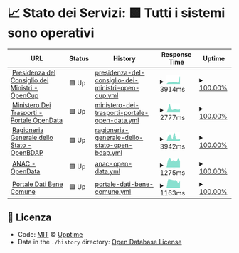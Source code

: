 # 📈 Stato dei Servizi: <!--live status--> **🟩 Tutti i sistemi sono operativi**

<!--start: status pages-->
<!-- This summary is generated by Upptime (https://github.com/upptime/upptime) -->
<!-- Do not edit this manually, your changes will be overwritten -->
<!-- prettier-ignore -->
| URL | Status | History | Response Time | Uptime |
| --- | ------ | ------- | ------------- | ------ |
| <img alt="" src="https://icons.duckduckgo.com/ip3/www.opencup.gov.it.ico" height="13"> [Presidenza del Consiglio dei Ministri - OpenCup](https://www.opencup.gov.it/) | 🟩 Up | [presidenza-del-consiglio-dei-ministri-open-cup.yml](https://github.com/girolamodaschio/upptime/commits/HEAD/history/presidenza-del-consiglio-dei-ministri-open-cup.yml) | <details><summary><img alt="Response time graph" src="./graphs/presidenza-del-consiglio-dei-ministri-open-cup/response-time-week.png" height="20"> 3914ms</summary><br><a href="https://girolamodaschio.github.io/upptime/history/presidenza-del-consiglio-dei-ministri-open-cup"><img alt="Response time 3065" src="https://img.shields.io/endpoint?url=https%3A%2F%2Fraw.githubusercontent.com%2Fgirolamodaschio%2Fupptime%2FHEAD%2Fapi%2Fpresidenza-del-consiglio-dei-ministri-open-cup%2Fresponse-time.json"></a><br><a href="https://girolamodaschio.github.io/upptime/history/presidenza-del-consiglio-dei-ministri-open-cup"><img alt="24-hour response time 12143" src="https://img.shields.io/endpoint?url=https%3A%2F%2Fraw.githubusercontent.com%2Fgirolamodaschio%2Fupptime%2FHEAD%2Fapi%2Fpresidenza-del-consiglio-dei-ministri-open-cup%2Fresponse-time-day.json"></a><br><a href="https://girolamodaschio.github.io/upptime/history/presidenza-del-consiglio-dei-ministri-open-cup"><img alt="7-day response time 3914" src="https://img.shields.io/endpoint?url=https%3A%2F%2Fraw.githubusercontent.com%2Fgirolamodaschio%2Fupptime%2FHEAD%2Fapi%2Fpresidenza-del-consiglio-dei-ministri-open-cup%2Fresponse-time-week.json"></a><br><a href="https://girolamodaschio.github.io/upptime/history/presidenza-del-consiglio-dei-ministri-open-cup"><img alt="30-day response time 3188" src="https://img.shields.io/endpoint?url=https%3A%2F%2Fraw.githubusercontent.com%2Fgirolamodaschio%2Fupptime%2FHEAD%2Fapi%2Fpresidenza-del-consiglio-dei-ministri-open-cup%2Fresponse-time-month.json"></a><br><a href="https://girolamodaschio.github.io/upptime/history/presidenza-del-consiglio-dei-ministri-open-cup"><img alt="1-year response time 3065" src="https://img.shields.io/endpoint?url=https%3A%2F%2Fraw.githubusercontent.com%2Fgirolamodaschio%2Fupptime%2FHEAD%2Fapi%2Fpresidenza-del-consiglio-dei-ministri-open-cup%2Fresponse-time-year.json"></a></details> | <details><summary><a href="https://girolamodaschio.github.io/upptime/history/presidenza-del-consiglio-dei-ministri-open-cup">100.00%</a></summary><a href="https://girolamodaschio.github.io/upptime/history/presidenza-del-consiglio-dei-ministri-open-cup"><img alt="All-time uptime 100.00%" src="https://img.shields.io/endpoint?url=https%3A%2F%2Fraw.githubusercontent.com%2Fgirolamodaschio%2Fupptime%2FHEAD%2Fapi%2Fpresidenza-del-consiglio-dei-ministri-open-cup%2Fuptime.json"></a><br><a href="https://girolamodaschio.github.io/upptime/history/presidenza-del-consiglio-dei-ministri-open-cup"><img alt="24-hour uptime 100.00%" src="https://img.shields.io/endpoint?url=https%3A%2F%2Fraw.githubusercontent.com%2Fgirolamodaschio%2Fupptime%2FHEAD%2Fapi%2Fpresidenza-del-consiglio-dei-ministri-open-cup%2Fuptime-day.json"></a><br><a href="https://girolamodaschio.github.io/upptime/history/presidenza-del-consiglio-dei-ministri-open-cup"><img alt="7-day uptime 100.00%" src="https://img.shields.io/endpoint?url=https%3A%2F%2Fraw.githubusercontent.com%2Fgirolamodaschio%2Fupptime%2FHEAD%2Fapi%2Fpresidenza-del-consiglio-dei-ministri-open-cup%2Fuptime-week.json"></a><br><a href="https://girolamodaschio.github.io/upptime/history/presidenza-del-consiglio-dei-ministri-open-cup"><img alt="30-day uptime 100.00%" src="https://img.shields.io/endpoint?url=https%3A%2F%2Fraw.githubusercontent.com%2Fgirolamodaschio%2Fupptime%2FHEAD%2Fapi%2Fpresidenza-del-consiglio-dei-ministri-open-cup%2Fuptime-month.json"></a><br><a href="https://girolamodaschio.github.io/upptime/history/presidenza-del-consiglio-dei-ministri-open-cup"><img alt="1-year uptime 100.00%" src="https://img.shields.io/endpoint?url=https%3A%2F%2Fraw.githubusercontent.com%2Fgirolamodaschio%2Fupptime%2FHEAD%2Fapi%2Fpresidenza-del-consiglio-dei-ministri-open-cup%2Fuptime-year.json"></a></details>
| <img alt="" src="https://icons.duckduckgo.com/ip3/dati.mit.gov.it.ico" height="13"> [Ministero Dei Trasporti - Portale OpenData](https://dati.mit.gov.it/catalog/dataset/scp) | 🟩 Up | [ministero-dei-trasporti-portale-open-data.yml](https://github.com/girolamodaschio/upptime/commits/HEAD/history/ministero-dei-trasporti-portale-open-data.yml) | <details><summary><img alt="Response time graph" src="./graphs/ministero-dei-trasporti-portale-open-data/response-time-week.png" height="20"> 2777ms</summary><br><a href="https://girolamodaschio.github.io/upptime/history/ministero-dei-trasporti-portale-open-data"><img alt="Response time 2936" src="https://img.shields.io/endpoint?url=https%3A%2F%2Fraw.githubusercontent.com%2Fgirolamodaschio%2Fupptime%2FHEAD%2Fapi%2Fministero-dei-trasporti-portale-open-data%2Fresponse-time.json"></a><br><a href="https://girolamodaschio.github.io/upptime/history/ministero-dei-trasporti-portale-open-data"><img alt="24-hour response time 2365" src="https://img.shields.io/endpoint?url=https%3A%2F%2Fraw.githubusercontent.com%2Fgirolamodaschio%2Fupptime%2FHEAD%2Fapi%2Fministero-dei-trasporti-portale-open-data%2Fresponse-time-day.json"></a><br><a href="https://girolamodaschio.github.io/upptime/history/ministero-dei-trasporti-portale-open-data"><img alt="7-day response time 2777" src="https://img.shields.io/endpoint?url=https%3A%2F%2Fraw.githubusercontent.com%2Fgirolamodaschio%2Fupptime%2FHEAD%2Fapi%2Fministero-dei-trasporti-portale-open-data%2Fresponse-time-week.json"></a><br><a href="https://girolamodaschio.github.io/upptime/history/ministero-dei-trasporti-portale-open-data"><img alt="30-day response time 2651" src="https://img.shields.io/endpoint?url=https%3A%2F%2Fraw.githubusercontent.com%2Fgirolamodaschio%2Fupptime%2FHEAD%2Fapi%2Fministero-dei-trasporti-portale-open-data%2Fresponse-time-month.json"></a><br><a href="https://girolamodaschio.github.io/upptime/history/ministero-dei-trasporti-portale-open-data"><img alt="1-year response time 2936" src="https://img.shields.io/endpoint?url=https%3A%2F%2Fraw.githubusercontent.com%2Fgirolamodaschio%2Fupptime%2FHEAD%2Fapi%2Fministero-dei-trasporti-portale-open-data%2Fresponse-time-year.json"></a></details> | <details><summary><a href="https://girolamodaschio.github.io/upptime/history/ministero-dei-trasporti-portale-open-data">100.00%</a></summary><a href="https://girolamodaschio.github.io/upptime/history/ministero-dei-trasporti-portale-open-data"><img alt="All-time uptime 95.81%" src="https://img.shields.io/endpoint?url=https%3A%2F%2Fraw.githubusercontent.com%2Fgirolamodaschio%2Fupptime%2FHEAD%2Fapi%2Fministero-dei-trasporti-portale-open-data%2Fuptime.json"></a><br><a href="https://girolamodaschio.github.io/upptime/history/ministero-dei-trasporti-portale-open-data"><img alt="24-hour uptime 100.00%" src="https://img.shields.io/endpoint?url=https%3A%2F%2Fraw.githubusercontent.com%2Fgirolamodaschio%2Fupptime%2FHEAD%2Fapi%2Fministero-dei-trasporti-portale-open-data%2Fuptime-day.json"></a><br><a href="https://girolamodaschio.github.io/upptime/history/ministero-dei-trasporti-portale-open-data"><img alt="7-day uptime 100.00%" src="https://img.shields.io/endpoint?url=https%3A%2F%2Fraw.githubusercontent.com%2Fgirolamodaschio%2Fupptime%2FHEAD%2Fapi%2Fministero-dei-trasporti-portale-open-data%2Fuptime-week.json"></a><br><a href="https://girolamodaschio.github.io/upptime/history/ministero-dei-trasporti-portale-open-data"><img alt="30-day uptime 92.73%" src="https://img.shields.io/endpoint?url=https%3A%2F%2Fraw.githubusercontent.com%2Fgirolamodaschio%2Fupptime%2FHEAD%2Fapi%2Fministero-dei-trasporti-portale-open-data%2Fuptime-month.json"></a><br><a href="https://girolamodaschio.github.io/upptime/history/ministero-dei-trasporti-portale-open-data"><img alt="1-year uptime 95.81%" src="https://img.shields.io/endpoint?url=https%3A%2F%2Fraw.githubusercontent.com%2Fgirolamodaschio%2Fupptime%2FHEAD%2Fapi%2Fministero-dei-trasporti-portale-open-data%2Fuptime-year.json"></a></details>
| <img alt="" src="https://icons.duckduckgo.com/ip3/openbdap.rgs.mef.gov.it.ico" height="13"> [Ragioneria Generale dello Stato - OpenBDAP](https://openbdap.rgs.mef.gov.it/) | 🟩 Up | [ragioneria-generale-dello-stato-open-bdap.yml](https://github.com/girolamodaschio/upptime/commits/HEAD/history/ragioneria-generale-dello-stato-open-bdap.yml) | <details><summary><img alt="Response time graph" src="./graphs/ragioneria-generale-dello-stato-open-bdap/response-time-week.png" height="20"> 3942ms</summary><br><a href="https://girolamodaschio.github.io/upptime/history/ragioneria-generale-dello-stato-open-bdap"><img alt="Response time 2790" src="https://img.shields.io/endpoint?url=https%3A%2F%2Fraw.githubusercontent.com%2Fgirolamodaschio%2Fupptime%2FHEAD%2Fapi%2Fragioneria-generale-dello-stato-open-bdap%2Fresponse-time.json"></a><br><a href="https://girolamodaschio.github.io/upptime/history/ragioneria-generale-dello-stato-open-bdap"><img alt="24-hour response time 2104" src="https://img.shields.io/endpoint?url=https%3A%2F%2Fraw.githubusercontent.com%2Fgirolamodaschio%2Fupptime%2FHEAD%2Fapi%2Fragioneria-generale-dello-stato-open-bdap%2Fresponse-time-day.json"></a><br><a href="https://girolamodaschio.github.io/upptime/history/ragioneria-generale-dello-stato-open-bdap"><img alt="7-day response time 3942" src="https://img.shields.io/endpoint?url=https%3A%2F%2Fraw.githubusercontent.com%2Fgirolamodaschio%2Fupptime%2FHEAD%2Fapi%2Fragioneria-generale-dello-stato-open-bdap%2Fresponse-time-week.json"></a><br><a href="https://girolamodaschio.github.io/upptime/history/ragioneria-generale-dello-stato-open-bdap"><img alt="30-day response time 3234" src="https://img.shields.io/endpoint?url=https%3A%2F%2Fraw.githubusercontent.com%2Fgirolamodaschio%2Fupptime%2FHEAD%2Fapi%2Fragioneria-generale-dello-stato-open-bdap%2Fresponse-time-month.json"></a><br><a href="https://girolamodaschio.github.io/upptime/history/ragioneria-generale-dello-stato-open-bdap"><img alt="1-year response time 2790" src="https://img.shields.io/endpoint?url=https%3A%2F%2Fraw.githubusercontent.com%2Fgirolamodaschio%2Fupptime%2FHEAD%2Fapi%2Fragioneria-generale-dello-stato-open-bdap%2Fresponse-time-year.json"></a></details> | <details><summary><a href="https://girolamodaschio.github.io/upptime/history/ragioneria-generale-dello-stato-open-bdap">100.00%</a></summary><a href="https://girolamodaschio.github.io/upptime/history/ragioneria-generale-dello-stato-open-bdap"><img alt="All-time uptime 99.81%" src="https://img.shields.io/endpoint?url=https%3A%2F%2Fraw.githubusercontent.com%2Fgirolamodaschio%2Fupptime%2FHEAD%2Fapi%2Fragioneria-generale-dello-stato-open-bdap%2Fuptime.json"></a><br><a href="https://girolamodaschio.github.io/upptime/history/ragioneria-generale-dello-stato-open-bdap"><img alt="24-hour uptime 100.00%" src="https://img.shields.io/endpoint?url=https%3A%2F%2Fraw.githubusercontent.com%2Fgirolamodaschio%2Fupptime%2FHEAD%2Fapi%2Fragioneria-generale-dello-stato-open-bdap%2Fuptime-day.json"></a><br><a href="https://girolamodaschio.github.io/upptime/history/ragioneria-generale-dello-stato-open-bdap"><img alt="7-day uptime 100.00%" src="https://img.shields.io/endpoint?url=https%3A%2F%2Fraw.githubusercontent.com%2Fgirolamodaschio%2Fupptime%2FHEAD%2Fapi%2Fragioneria-generale-dello-stato-open-bdap%2Fuptime-week.json"></a><br><a href="https://girolamodaschio.github.io/upptime/history/ragioneria-generale-dello-stato-open-bdap"><img alt="30-day uptime 99.84%" src="https://img.shields.io/endpoint?url=https%3A%2F%2Fraw.githubusercontent.com%2Fgirolamodaschio%2Fupptime%2FHEAD%2Fapi%2Fragioneria-generale-dello-stato-open-bdap%2Fuptime-month.json"></a><br><a href="https://girolamodaschio.github.io/upptime/history/ragioneria-generale-dello-stato-open-bdap"><img alt="1-year uptime 99.81%" src="https://img.shields.io/endpoint?url=https%3A%2F%2Fraw.githubusercontent.com%2Fgirolamodaschio%2Fupptime%2FHEAD%2Fapi%2Fragioneria-generale-dello-stato-open-bdap%2Fuptime-year.json"></a></details>
| <img alt="" src="https://icons.duckduckgo.com/ip3/dati.anticorruzione.it.ico" height="13"> [ANAC - OpenData](https://dati.anticorruzione.it/opendata) | 🟩 Up | [anac-open-data.yml](https://github.com/girolamodaschio/upptime/commits/HEAD/history/anac-open-data.yml) | <details><summary><img alt="Response time graph" src="./graphs/anac-open-data/response-time-week.png" height="20"> 1275ms</summary><br><a href="https://girolamodaschio.github.io/upptime/history/anac-open-data"><img alt="Response time 1352" src="https://img.shields.io/endpoint?url=https%3A%2F%2Fraw.githubusercontent.com%2Fgirolamodaschio%2Fupptime%2FHEAD%2Fapi%2Fanac-open-data%2Fresponse-time.json"></a><br><a href="https://girolamodaschio.github.io/upptime/history/anac-open-data"><img alt="24-hour response time 1327" src="https://img.shields.io/endpoint?url=https%3A%2F%2Fraw.githubusercontent.com%2Fgirolamodaschio%2Fupptime%2FHEAD%2Fapi%2Fanac-open-data%2Fresponse-time-day.json"></a><br><a href="https://girolamodaschio.github.io/upptime/history/anac-open-data"><img alt="7-day response time 1275" src="https://img.shields.io/endpoint?url=https%3A%2F%2Fraw.githubusercontent.com%2Fgirolamodaschio%2Fupptime%2FHEAD%2Fapi%2Fanac-open-data%2Fresponse-time-week.json"></a><br><a href="https://girolamodaschio.github.io/upptime/history/anac-open-data"><img alt="30-day response time 1341" src="https://img.shields.io/endpoint?url=https%3A%2F%2Fraw.githubusercontent.com%2Fgirolamodaschio%2Fupptime%2FHEAD%2Fapi%2Fanac-open-data%2Fresponse-time-month.json"></a><br><a href="https://girolamodaschio.github.io/upptime/history/anac-open-data"><img alt="1-year response time 1352" src="https://img.shields.io/endpoint?url=https%3A%2F%2Fraw.githubusercontent.com%2Fgirolamodaschio%2Fupptime%2FHEAD%2Fapi%2Fanac-open-data%2Fresponse-time-year.json"></a></details> | <details><summary><a href="https://girolamodaschio.github.io/upptime/history/anac-open-data">100.00%</a></summary><a href="https://girolamodaschio.github.io/upptime/history/anac-open-data"><img alt="All-time uptime 100.00%" src="https://img.shields.io/endpoint?url=https%3A%2F%2Fraw.githubusercontent.com%2Fgirolamodaschio%2Fupptime%2FHEAD%2Fapi%2Fanac-open-data%2Fuptime.json"></a><br><a href="https://girolamodaschio.github.io/upptime/history/anac-open-data"><img alt="24-hour uptime 100.00%" src="https://img.shields.io/endpoint?url=https%3A%2F%2Fraw.githubusercontent.com%2Fgirolamodaschio%2Fupptime%2FHEAD%2Fapi%2Fanac-open-data%2Fuptime-day.json"></a><br><a href="https://girolamodaschio.github.io/upptime/history/anac-open-data"><img alt="7-day uptime 100.00%" src="https://img.shields.io/endpoint?url=https%3A%2F%2Fraw.githubusercontent.com%2Fgirolamodaschio%2Fupptime%2FHEAD%2Fapi%2Fanac-open-data%2Fuptime-week.json"></a><br><a href="https://girolamodaschio.github.io/upptime/history/anac-open-data"><img alt="30-day uptime 100.00%" src="https://img.shields.io/endpoint?url=https%3A%2F%2Fraw.githubusercontent.com%2Fgirolamodaschio%2Fupptime%2FHEAD%2Fapi%2Fanac-open-data%2Fuptime-month.json"></a><br><a href="https://girolamodaschio.github.io/upptime/history/anac-open-data"><img alt="1-year uptime 100.00%" src="https://img.shields.io/endpoint?url=https%3A%2F%2Fraw.githubusercontent.com%2Fgirolamodaschio%2Fupptime%2FHEAD%2Fapi%2Fanac-open-data%2Fuptime-year.json"></a></details>
| <img alt="" src="https://icons.duckduckgo.com/ip3/www.datibenecomune.it.ico" height="13"> [Portale Dati Bene Comune](https://www.datibenecomune.it) | 🟩 Up | [portale-dati-bene-comune.yml](https://github.com/girolamodaschio/upptime/commits/HEAD/history/portale-dati-bene-comune.yml) | <details><summary><img alt="Response time graph" src="./graphs/portale-dati-bene-comune/response-time-week.png" height="20"> 1163ms</summary><br><a href="https://girolamodaschio.github.io/upptime/history/portale-dati-bene-comune"><img alt="Response time 1287" src="https://img.shields.io/endpoint?url=https%3A%2F%2Fraw.githubusercontent.com%2Fgirolamodaschio%2Fupptime%2FHEAD%2Fapi%2Fportale-dati-bene-comune%2Fresponse-time.json"></a><br><a href="https://girolamodaschio.github.io/upptime/history/portale-dati-bene-comune"><img alt="24-hour response time 1046" src="https://img.shields.io/endpoint?url=https%3A%2F%2Fraw.githubusercontent.com%2Fgirolamodaschio%2Fupptime%2FHEAD%2Fapi%2Fportale-dati-bene-comune%2Fresponse-time-day.json"></a><br><a href="https://girolamodaschio.github.io/upptime/history/portale-dati-bene-comune"><img alt="7-day response time 1163" src="https://img.shields.io/endpoint?url=https%3A%2F%2Fraw.githubusercontent.com%2Fgirolamodaschio%2Fupptime%2FHEAD%2Fapi%2Fportale-dati-bene-comune%2Fresponse-time-week.json"></a><br><a href="https://girolamodaschio.github.io/upptime/history/portale-dati-bene-comune"><img alt="30-day response time 1255" src="https://img.shields.io/endpoint?url=https%3A%2F%2Fraw.githubusercontent.com%2Fgirolamodaschio%2Fupptime%2FHEAD%2Fapi%2Fportale-dati-bene-comune%2Fresponse-time-month.json"></a><br><a href="https://girolamodaschio.github.io/upptime/history/portale-dati-bene-comune"><img alt="1-year response time 1287" src="https://img.shields.io/endpoint?url=https%3A%2F%2Fraw.githubusercontent.com%2Fgirolamodaschio%2Fupptime%2FHEAD%2Fapi%2Fportale-dati-bene-comune%2Fresponse-time-year.json"></a></details> | <details><summary><a href="https://girolamodaschio.github.io/upptime/history/portale-dati-bene-comune">100.00%</a></summary><a href="https://girolamodaschio.github.io/upptime/history/portale-dati-bene-comune"><img alt="All-time uptime 100.00%" src="https://img.shields.io/endpoint?url=https%3A%2F%2Fraw.githubusercontent.com%2Fgirolamodaschio%2Fupptime%2FHEAD%2Fapi%2Fportale-dati-bene-comune%2Fuptime.json"></a><br><a href="https://girolamodaschio.github.io/upptime/history/portale-dati-bene-comune"><img alt="24-hour uptime 100.00%" src="https://img.shields.io/endpoint?url=https%3A%2F%2Fraw.githubusercontent.com%2Fgirolamodaschio%2Fupptime%2FHEAD%2Fapi%2Fportale-dati-bene-comune%2Fuptime-day.json"></a><br><a href="https://girolamodaschio.github.io/upptime/history/portale-dati-bene-comune"><img alt="7-day uptime 100.00%" src="https://img.shields.io/endpoint?url=https%3A%2F%2Fraw.githubusercontent.com%2Fgirolamodaschio%2Fupptime%2FHEAD%2Fapi%2Fportale-dati-bene-comune%2Fuptime-week.json"></a><br><a href="https://girolamodaschio.github.io/upptime/history/portale-dati-bene-comune"><img alt="30-day uptime 100.00%" src="https://img.shields.io/endpoint?url=https%3A%2F%2Fraw.githubusercontent.com%2Fgirolamodaschio%2Fupptime%2FHEAD%2Fapi%2Fportale-dati-bene-comune%2Fuptime-month.json"></a><br><a href="https://girolamodaschio.github.io/upptime/history/portale-dati-bene-comune"><img alt="1-year uptime 100.00%" src="https://img.shields.io/endpoint?url=https%3A%2F%2Fraw.githubusercontent.com%2Fgirolamodaschio%2Fupptime%2FHEAD%2Fapi%2Fportale-dati-bene-comune%2Fuptime-year.json"></a></details>

<!--end: status pages-->

## 📄 Licenza

- Code: [MIT](./LICENSE) © [Upptime](https://upptime.js.org)
- Data in the `./history` directory: [Open Database License](https://opendatacommons.org/licenses/odbl/1-0/)
